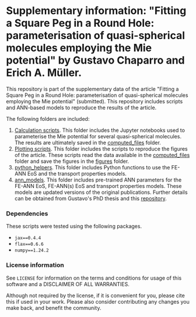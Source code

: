 # Supplementary information: "Fitting a Square Peg in a Round Hole: parameterisation of quasi-spherical molecules employing the Mie potential" by Gustavo Chaparro and Erich A. Müller.

This repository is part of the supplementary data of the article "Fitting a Square Peg in a Round Hole: parameterisation of quasi-spherical molecules employing the Mie potential" (submitted). This repository includes scripts and ANN-based models to reproduce the results of the article.

The following folders are included:
1. [Calculation scripts](./1_calculation_scripts). This folder includes the Jupyter notebooks used to parameterise the Mie potential for several quasi-spherical molecules. The results are ultimately saved in the [computed_files](./computed_files/) folder.
1. [Plotting scripts](./2_plotting_scripts/). This folder includes the scripts to reproduce the figures of the article. These scripts read the data available in the [computed_files](./computed_files/) folder and save the figures in the [figures](./figures/) folder.
1. [python_helpers](./python_helpers/). This folder includes Python functions to use the FE-ANN EoS and the transport properties models.
1. [ann_models](./ann_models). This folder includes pre-trained ANN parameters for the FE-ANN EoS, FE-ANN(s) EoS and transport properties models. These models are updated versions of the original publications. Further details can be obtained from Gustavo's PhD thesis and this [repository](https://github.com/gustavochm/Chaparro-PhD-Thesis).

### Dependencies

These scripts were tested using the following packages.
- `jax==0.4.4`
- `flax==0.6.6`
- `numpy==1.24.2`

### License information

See ``LICENSE`` for information on the terms and conditions for usage of this software and a DISCLAIMER OF ALL WARRANTIES.

Although not required by the license, if it is convenient for you, please cite this if used in your work. Please also consider contributing any changes you make back, and benefit the community.